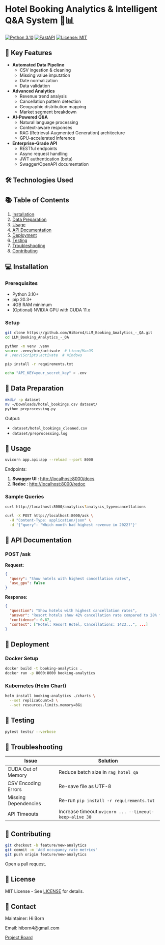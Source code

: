 # Hotel Booking Analytics & Intelligent Q&A System 🏨📊

[![Python 3.10](https://img.shields.io/badge/python-3.10-blue.svg)](https://www.python.org/)
[![FastAPI](https://img.shields.io/badge/FastAPI-0.68-green.svg)](https://fastapi.tiangolo.com/)
[![License: MIT](https://img.shields.io/badge/License-MIT-yellow.svg)](https://opensource.org/licenses/MIT)

## 🌟 Key Features

* **Automated Data Pipeline**
  * CSV ingestion & cleaning
  * Missing value imputation
  * Date normalization
  * Data validation
* **Advanced Analytics**
  * Revenue trend analysis
  * Cancellation pattern detection
  * Geographic distribution mapping
  * Market segment breakdown
* **AI-Powered Q&A**
  * Natural language processing
  * Context-aware responses
  * RAG (Retrieval-Augmented Generation) architecture
  * GPU-accelerated inference
* **Enterprise-Grade API**
  * RESTful endpoints
  * Async request handling
  * JWT authentication (beta)
  * Swagger/OpenAPI documentation

## 🛠 Technologies Used

## 📚 Table of Contents

1. [Installation](https://chatgpt.com/c/67dc6f4c-c6dc-8013-8c10-3017622ad359#-installation)
2. [Data Preparation](https://chatgpt.com/c/67dc6f4c-c6dc-8013-8c10-3017622ad359#-data-preparation)
3. [Usage](https://chatgpt.com/c/67dc6f4c-c6dc-8013-8c10-3017622ad359#-usage)
4. [API Documentation](https://chatgpt.com/c/67dc6f4c-c6dc-8013-8c10-3017622ad359#-api-documentation)
5. [Deployment](https://chatgpt.com/c/67dc6f4c-c6dc-8013-8c10-3017622ad359#-deployment)
6. [Testing](https://chatgpt.com/c/67dc6f4c-c6dc-8013-8c10-3017622ad359#-testing)
7. [Troubleshooting](https://chatgpt.com/c/67dc6f4c-c6dc-8013-8c10-3017622ad359#-troubleshooting)
8. [Contributing](https://chatgpt.com/c/67dc6f4c-c6dc-8013-8c10-3017622ad359#-contributing)

## 💻 Installation

### Prerequisites

* Python 3.10+
* pip 20.3+
* 4GB RAM minimum
* (Optional) NVIDIA GPU with CUDA 11.x

### Setup

```bash
git clone https://github.com/HiBorn4/LLM_Booking_Analytics_-_QA.git
cd LLM_Booking_Analytics_-_QA

python -m venv .venv
source .venv/bin/activate  # Linux/MacOS
# .venv\Scripts\activate  # Windows

pip install -r requirements.txt

echo "API_KEY=your_secret_key" > .env
```

## 📂 Data Preparation

```bash
mkdir -p dataset
mv ~/Downloads/hotel_bookings.csv dataset/
python preprocessing.py
```

Output:

* `dataset/hotel_bookings_cleaned.csv`
* `dataset/preprocessing.log`

## 🚀 Usage

```bash
uvicorn app.api:app --reload --port 8000
```

Endpoints:

1. **Swagger UI** : [http://localhost:8000/docs](http://localhost:8000/docs)
2. **Redoc** : [http://localhost:8000/redoc](http://localhost:8000/redoc)

### Sample Queries

```bash
curl http://localhost:8000/analytics?analysis_type=cancellations

curl -X POST http://localhost:8000/ask \
  -H "Content-Type: application/json" \
  -d '{"query": "Which month had highest revenue in 2022?"}'
```

## 📡 API Documentation

### POST /ask

**Request:**

```json
{
  "query": "Show hotels with highest cancellation rates",
  "use_gpu": false
}
```

**Response:**

```json
{
  "question": "Show hotels with highest cancellation rates",
  "answer": "Resort hotels show 42% cancellation rate compared to 28% for City hotels...",
  "confidence": 0.87,
  "context": ["Hotel: Resort Hotel, Cancellations: 1423...", ...]
}
```

## 🐳 Deployment

### Docker Setup

```bash
docker build -t booking-analytics .
docker run -p 8000:8000 booking-analytics
```

### Kubernetes (Helm Chart)

```bash
helm install booking-analytics ./charts \
  --set replicaCount=3 \
  --set resources.limits.memory=8Gi
```

## 🧪 Testing

```bash
pytest tests/ --verbose
```

## 🚨 Troubleshooting

| Issue                | Solution                                                 |
| -------------------- | -------------------------------------------------------- |
| CUDA Out of Memory   | Reduce batch size in `rag_hotel_qa`                    |
| CSV Encoding Errors  | Re-save file as UTF-8                                    |
| Missing Dependencies | Re-run `pip install -r requirements.txt`               |
| API Timeouts         | Increase timeout:`uvicorn ... --timeout-keep-alive 30` |

## 🤝 Contributing

```bash
git checkout -b feature/new-analytics
git commit -m 'Add occupancy rate metrics'
git push origin feature/new-analytics
```

Open a pull request.

## 📄 License

MIT License - See [LICENSE](https://chatgpt.com/c/LICENSE) for details.

## 📧 Contact

Maintainer: Hi Born

Email: hiborn4@gmail.com

[Project Board](https://github.com/yourusername/hotel-booking-analytics/projects/1)
